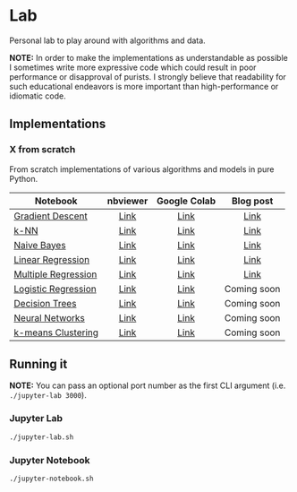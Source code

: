 # Lab

Personal lab to play around with algorithms and data.

**NOTE:** In order to make the implementations as understandable as possible I sometimes write more expressive code which could result in poor performance or disapproval of purists. I strongly believe that readability for such educational endeavors is more important than high-performance or idiomatic code.

## Implementations

### X from scratch

From scratch implementations of various algorithms and models in pure Python.

| Notebook                                      |               nbviewer               |           Google Colab            |            Blog post             |
| --------------------------------------------- | :----------------------------------: | :-------------------------------: | :------------------------------: |
| [Gradient Descent][gradient-descent-nb]       |  [Link][gradient-descent-nbviewer]   |  [Link][gradient-descent-colab]   |  [Link][gradient-descent-post]   |
| [k-NN][k-nn-nb]                               |        [Link][k-nn-nbviewer]         |        [Link][k-nn-colab]         |        [Link][k-nn-post]         |
| [Naive Bayes][naive-bayes-nb]                 |     [Link][naive-bayes-nbviewer]     |     [Link][naive-bayes-colab]     |     [Link][naive-bayes-post]     |
| [Linear Regression][linear-regression-nb]     |  [Link][linear-regression-nbviewer]  |  [Link][linear-regression-colab]  |  [Link][linear-regression-post]  |
| [Multiple Regression][multiple-regression-nb] | [Link][multiple-regression-nbviewer] | [Link][multiple-regression-colab] | [Link][multiple-regression-post] |
| [Logistic Regression][logistic-regression-nb] | [Link][logistic-regression-nbviewer] | [Link][logistic-regression-colab] |           Coming soon            |
| [Decision Trees][decision-trees-nb]           |   [Link][decision-trees-nbviewer]    |   [Link][decision-trees-colab]    |           Coming soon            |
| [Neural Networks][neural-networks-nb]         |   [Link][neural-networks-nbviewer]   |   [Link][neural-networks-colab]   |           Coming soon            |
| [k-means Clustering][k-means-clustering-nb]   | [Link][k-means-clustering-nbviewer]  | [Link][k-means-clustering-colab]  |           Coming soon            |

[gradient-descent-nb]: ./x-from-scratch/gradient-descent-from-scratch.ipynb
[gradient-descent-nbviewer]: https://nbviewer.jupyter.org/github/pmuens/lab/blob/master/x-from-scratch/gradient-descent-from-scratch.ipynb
[gradient-descent-colab]: https://colab.research.google.com/github/pmuens/lab/blob/master/x-from-scratch/gradient-descent-from-scratch.ipynb
[gradient-descent-post]: https://philippmuens.com/gradient-descent-from-scratch/
[k-nn-nb]: ./x-from-scratch/k-nn-from-scratch.ipynb
[k-nn-nbviewer]: https://nbviewer.jupyter.org/github/pmuens/lab/blob/master/x-from-scratch/k-nn-from-scratch.ipynb
[k-nn-colab]: https://colab.research.google.com/github/pmuens/lab/blob/master/x-from-scratch/k-nn-from-scratch.ipynb
[k-nn-post]: https://philippmuens.com/k-nearest-neighbors-from-scratch/
[naive-bayes-nb]: ./x-from-scratch/naive-bayes-from-scratch.ipynb
[naive-bayes-nbviewer]: https://nbviewer.jupyter.org/github/pmuens/lab/blob/master/x-from-scratch/naive-bayes-from-scratch.ipynb
[naive-bayes-colab]: https://colab.research.google.com/github/pmuens/lab/blob/master/x-from-scratch/naive-bayes-from-scratch.ipynb
[naive-bayes-post]: https://philippmuens.com/naive-bayes-from-scratch/
[linear-regression-nb]: ./x-from-scratch/linear-regression-from-scratch.ipynb
[linear-regression-nbviewer]: https://nbviewer.jupyter.org/github/pmuens/lab/blob/master/x-from-scratch/linear-regression-from-scratch.ipynb
[linear-regression-colab]: https://colab.research.google.com/github/pmuens/lab/blob/master/x-from-scratch/linear-regression-from-scratch.ipynb
[linear-regression-post]: https://philippmuens.com/linear-and-multiple-regression-from-scratch/
[multiple-regression-nb]: ./x-from-scratch/multiple-regression-from-scratch.ipynb
[multiple-regression-nbviewer]: https://nbviewer.jupyter.org/github/pmuens/lab/blob/master/x-from-scratch/multiple-regression-from-scratch.ipynb
[multiple-regression-colab]: https://colab.research.google.com/github/pmuens/lab/blob/master/x-from-scratch/multiple-regression-from-scratch.ipynb
[multiple-regression-post]: https://philippmuens.com/linear-and-multiple-regression-from-scratch/
[logistic-regression-nb]: ./x-from-scratch/logistic-regression-from-scratch.ipynb
[logistic-regression-nbviewer]: https://nbviewer.jupyter.org/github/pmuens/lab/blob/master/x-from-scratch/logistic-regression-from-scratch.ipynb
[logistic-regression-colab]: https://colab.research.google.com/github/pmuens/lab/blob/master/x-from-scratch/logistic-regression-from-scratch.ipynb
[decision-trees-nb]: ./x-from-scratch/decision-trees-from-scratch.ipynb
[decision-trees-nbviewer]: https://nbviewer.jupyter.org/github/pmuens/lab/blob/master/x-from-scratch/decision-trees-from-scratch.ipynb
[decision-trees-colab]: https://colab.research.google.com/github/pmuens/lab/blob/master/x-from-scratch/decision-trees-from-scratch.ipynb
[neural-networks-nb]: ./x-from-scratch/neural-networks-from-scratch.ipynb
[neural-networks-nbviewer]: https://nbviewer.jupyter.org/github/pmuens/lab/blob/master/x-from-scratch/neural-networks-from-scratch.ipynb
[neural-networks-colab]: https://colab.research.google.com/github/pmuens/lab/blob/master/x-from-scratch/neural-networks-from-scratch.ipynb
[k-means-clustering-nb]: ./x-from-scratch/k-means-clustering-from-scratch.ipynb
[k-means-clustering-nbviewer]: https://nbviewer.jupyter.org/github/pmuens/lab/blob/master/x-from-scratch/k-means-clustering-from-scratch.ipynb
[k-means-clustering-colab]: https://colab.research.google.com/github/pmuens/lab/blob/master/x-from-scratch/k-means-clustering-from-scratch.ipynb

## Running it

**NOTE:** You can pass an optional port number as the first CLI argument (i.e. `./jupyter-lab 3000`).

### Jupyter Lab

```sh
./jupyter-lab.sh
```

### Jupyter Notebook

```sh
./jupyter-notebook.sh
```
